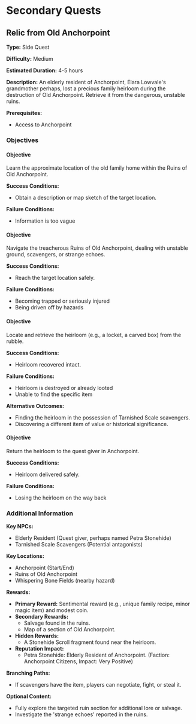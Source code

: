 # Secondary Quests

## Relic from Old Anchorpoint

**Type:** Side Quest

**Difficulty:** Medium

**Estimated Duration:** 4-5 hours

**Description:** An elderly resident of Anchorpoint, Elara Lowvale's grandmother perhaps, lost a precious family heirloom during the destruction of Old Anchorpoint. Retrieve it from the dangerous, unstable ruins.

**Prerequisites:**
- Access to Anchorpoint

### Objectives

#### Objective

Learn the approximate location of the old family home within the Ruins of Old Anchorpoint.

**Success Conditions:**
- Obtain a description or map sketch of the target location.

**Failure Conditions:**
- Information is too vague

#### Objective

Navigate the treacherous Ruins of Old Anchorpoint, dealing with unstable ground, scavengers, or strange echoes.

**Success Conditions:**
- Reach the target location safely.

**Failure Conditions:**
- Becoming trapped or seriously injured
- Being driven off by hazards

#### Objective

Locate and retrieve the heirloom (e.g., a locket, a carved box) from the rubble.

**Success Conditions:**
- Heirloom recovered intact.

**Failure Conditions:**
- Heirloom is destroyed or already looted
- Unable to find the specific item

**Alternative Outcomes:**
- Finding the heirloom in the possession of Tarnished Scale scavengers.
- Discovering a different item of value or historical significance.

#### Objective

Return the heirloom to the quest giver in Anchorpoint.

**Success Conditions:**
- Heirloom delivered safely.

**Failure Conditions:**
- Losing the heirloom on the way back

### Additional Information

**Key NPCs:**
- Elderly Resident (Quest giver, perhaps named Petra Stonehide)
- Tarnished Scale Scavengers (Potential antagonists)

**Key Locations:**
- Anchorpoint (Start/End)
- Ruins of Old Anchorpoint
- Whispering Bone Fields (nearby hazard)

**Rewards:**
- **Primary Reward:** Sentimental reward (e.g., unique family recipe, minor magic item) and modest coin.
- **Secondary Rewards:**
  - Salvage found in the ruins.
  - Map of a section of Old Anchorpoint.
- **Hidden Rewards:**
  - A Stonehide Scroll fragment found near the heirloom.
- **Reputation Impact:**
  - Petra Stonehide: Elderly Resident of Anchorpoint. (Faction: Anchorpoint Citizens, Impact: Very Positive)

**Branching Paths:**
- If scavengers have the item, players can negotiate, fight, or steal it.

**Optional Content:**
- Fully explore the targeted ruin section for additional lore or salvage.
- Investigate the 'strange echoes' reported in the ruins.